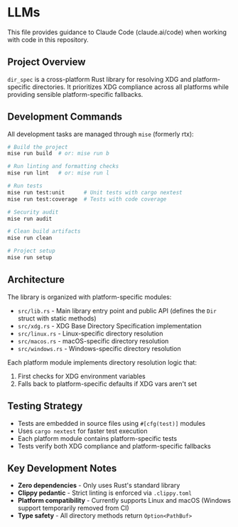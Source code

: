 # LLMs

This file provides guidance to Claude Code (claude.ai/code) when working with code in this repository.

## Project Overview

`dir_spec` is a cross-platform Rust library for resolving XDG and platform-specific directories. It prioritizes XDG
compliance across all platforms while providing sensible platform-specific fallbacks.

## Development Commands

All development tasks are managed through `mise` (formerly rtx):

```bash
# Build the project
mise run build  # or: mise run b

# Run linting and formatting checks
mise run lint   # or: mise run l

# Run tests
mise run test:unit      # Unit tests with cargo nextest
mise run test:coverage  # Tests with code coverage

# Security audit
mise run audit

# Clean build artifacts
mise run clean

# Project setup
mise run setup
```

## Architecture

The library is organized with platform-specific modules:

- `src/lib.rs` - Main library entry point and public API (defines the `Dir` struct with static methods)
- `src/xdg.rs` - XDG Base Directory Specification implementation
- `src/linux.rs` - Linux-specific directory resolution
- `src/macos.rs` - macOS-specific directory resolution  
- `src/windows.rs` - Windows-specific directory resolution

Each platform module implements directory resolution logic that:

1. First checks for XDG environment variables
2. Falls back to platform-specific defaults if XDG vars aren't set

## Testing Strategy

- Tests are embedded in source files using `#[cfg(test)]` modules
- Uses `cargo nextest` for faster test execution
- Each platform module contains platform-specific tests
- Tests verify both XDG compliance and platform-specific fallbacks

## Key Development Notes

- **Zero dependencies** - Only uses Rust's standard library
- **Clippy pedantic** - Strict linting is enforced via `.clippy.toml`
- **Platform compatibility** - Currently supports Linux and macOS (Windows support temporarily removed from CI)
- **Type safety** - All directory methods return `Option<PathBuf>`
